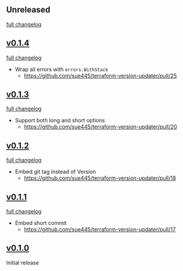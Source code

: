 ## Unreleased
[full changelog](http://github.com/sue445/terraform-version-updater/compare/v0.1.4...main)

## [v0.1.4](https://github.com/sue445/terraform-version-updater/releases/tag/v0.1.4)
[full changelog](http://github.com/sue445/terraform-version-updater/compare/v0.1.3...v0.1.4)

* Wrap all errors with `errors.WithStack`
  * https://github.com/sue445/terraform-version-updater/pull/25

## [v0.1.3](https://github.com/sue445/terraform-version-updater/releases/tag/v0.1.3)
[full changelog](http://github.com/sue445/terraform-version-updater/compare/v0.1.2...v0.1.3)

* Support both long and short options
  * https://github.com/sue445/terraform-version-updater/pull/20

## [v0.1.2](https://github.com/sue445/terraform-version-updater/releases/tag/v0.1.2)
[full changelog](http://github.com/sue445/terraform-version-updater/compare/v0.1.1...v0.1.2)

* Embed git tag instead of Version
  * https://github.com/sue445/terraform-version-updater/pull/18

## [v0.1.1](https://github.com/sue445/terraform-version-updater/releases/tag/v0.1.1)
[full changelog](http://github.com/sue445/terraform-version-updater/compare/v0.1.0...v0.1.1)

* Embed short commit
  * https://github.com/sue445/terraform-version-updater/pull/17

## [v0.1.0](https://github.com/sue445/terraform-version-updater/releases/tag/v0.1.0)
Initial release
